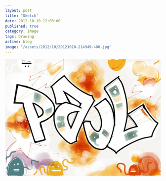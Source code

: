 ```yaml
---
layout: post
title: "Sketch"
date: 2012-10-10 12:00:00
published: true
category: Image
tags: Drawing
active: blog
image: "/assets/2012/10/20121010-214949-400.jpg"
---
```


<img src="/assets/2012/10/20121010-214949.jpg" class="img-responsive" alt="Sketch made with Paper by FiftyThree" />
